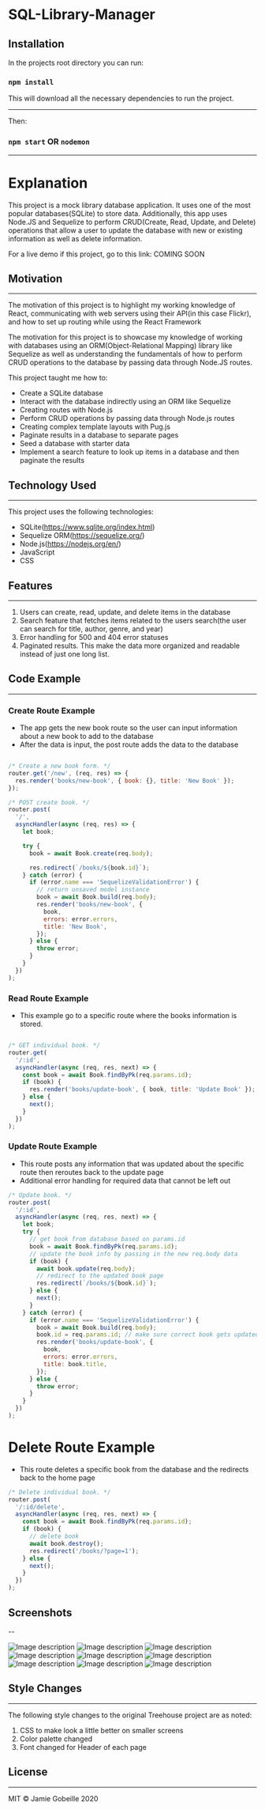 # SQL-Library-Manager

## Installation

In the projects root directory you can run:

### `npm install`

This will download all the necessary dependencies to run the project.

---

Then:

### `npm start` OR `nodemon`

---

# Explanation

This project is a mock library database application. It uses one of the most popular databases(SQLite) to store data. Additionally, this app uses Node.JS and Sequelize to perform CRUD(Create, Read, Update, and Delete) operations that allow a user to update the database with new or existing information as well as delete information.

For a live demo if this project, go to this link: COMING SOON

## Motivation

---

The motivation of this project is to highlight my working knowledge of React, communicating with web servers using their API(in this case Flickr), and how to set up routing while using the React Framework

The motivation for this project is to showcase my knowledge of working with databases using an ORM(Object-Relational Mapping) library like Sequelize as well as understanding the fundamentals of how to perform CRUD operations to the database by passing data through Node.JS routes.

This project taught me how to:

- Create a SQLite database
- Interact with the database indirectly using an ORM like Sequelize
- Creating routes with Node.js
- Perform CRUD operations by passing data through Node.js routes
- Creating complex template layouts with Pug.js
- Paginate results in a database to separate pages
- Seed a database with starter data
- Implement a search feature to look up items in a database and then paginate the results

## Technology Used

---

This project uses the following technologies:

- SQLite(https://www.sqlite.org/index.html)
- Sequelize ORM(https://sequelize.org/)
- Node.js(https://nodejs.org/en/)
- JavaScript
- CSS

## Features

---

1. Users can create, read, update, and delete items in the database
2. Search feature that fetches items related to the users search(the user can search for title, author, genre, and year)
3. Error handling for 500 and 404 error statuses
4. Paginated results. This make the data more organized and readable instead of just one long list.

## Code Example

---

### Create Route Example

- The app gets the new book route so the user can input information about a new book to add to the database
- After the data is input, the post route adds the data to the database

```javaScript

/* Create a new book form. */
router.get('/new', (req, res) => {
  res.render('books/new-book', { book: {}, title: 'New Book' });
});

/* POST create book. */
router.post(
  '/',
  asyncHandler(async (req, res) => {
    let book;

    try {
      book = await Book.create(req.body);

      res.redirect(`/books/${book.id}`);
    } catch (error) {
      if (error.name === 'SequelizeValidationError') {
        // return unsaved model instance
        book = await Book.build(req.body);
        res.render('books/new-book', {
          book,
          errors: error.errors,
          title: 'New Book',
        });
      } else {
        throw error;
      }
    }
  })
);
```

### Read Route Example

- This example go to a specific route where the books information is stored.

```javaScript

/* GET individual book. */
router.get(
  '/:id',
  asyncHandler(async (req, res, next) => {
    const book = await Book.findByPk(req.params.id);
    if (book) {
      res.render('books/update-book', { book, title: 'Update Book' });
    } else {
      next();
    }
  })
);

```

### Update Route Example

- This route posts any information that was updated about the specific route then reroutes back to the update page
- Additional error handling for required data that cannot be left out

```javaScript
/* Update book. */
router.post(
  '/:id',
  asyncHandler(async (req, res, next) => {
    let book;
    try {
      // get book from database based on params.id
      book = await Book.findByPk(req.params.id);
      // update the book info by passing in the new req.body data
      if (book) {
        await book.update(req.body);
        // redirect to the updated book page
        res.redirect(`/books/${book.id}`);
      } else {
        next();
      }
    } catch (error) {
      if (error.name === 'SequelizeValidationError') {
        book = await Book.build(req.body);
        book.id = req.params.id; // make sure correct book gets updated
        res.render('books/update-book', {
          book,
          errors: error.errors,
          title: book.title,
        });
      } else {
        throw error;
      }
    }
  })
);

```

# Delete Route Example

- This route deletes a specific book from the database and the redirects back to the home page

```javaScript
/* Delete individual book. */
router.post(
  '/:id/delete',
  asyncHandler(async (req, res, next) => {
    const book = await Book.findByPk(req.params.id);
    if (book) {
      // delete book
      await book.destroy();
      res.redirect('/books/?page=1');
    } else {
      next();
    }
  })
);
```

## Screenshots

--

![Image description](public\images\readme-images\project-image-1.png)
![Image description](public\images\readme-images\project-image-2.png)
![Image description](public\images\readme-images\project-image-3.png)
![Image description](public\images\readme-images\project-image-4.png)
![Image description](public\images\readme-images\project-image-5.png)
![Image description](public\images\readme-images\project-image-6.png)
![Image description](public\images\readme-images\project-image-7.png)
![Image description](public\images\readme-images\project-image-8.png)
![Image description](public\images\readme-images\project-image-9.png)

## Style Changes

---

The following style changes to the original Treehouse project are as noted:

1. CSS to make look a little better on smaller screens
2. Color palette changed
3. Font changed for Header of each page

## License

---

MIT © Jamie Gobeille 2020

```

```
